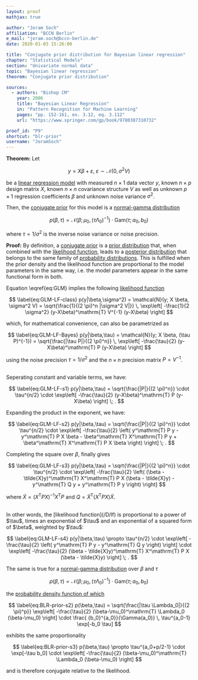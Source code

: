 ```yaml
---
layout: proof
mathjax: true

author: "Joram Soch"
affiliation: "BCCN Berlin"
e_mail: "joram.soch@bccn-berlin.de"
date: 2020-01-03 15:26:00

title: "Conjugate prior distribution for Bayesian linear regression"
chapter: "Statistical Models"
section: "Univariate normal data"
topic: "Bayesian linear regression"
theorem: "Conjugate prior distribution"

sources:
  - authors: "Bishop CM"
    year: 2006
    title: "Bayesian Linear Regression"
    in: "Pattern Recognition for Machine Learning"
    pages: "pp. 152-161, ex. 3.12, eq. 3.112"
    url: "https://www.springer.com/gp/book/9780387310732"

proof_id: "P9"
shortcut: "blr-prior"
username: "JoramSoch"
---
```



**Theorem:** Let

$$ \label{eq:GLM}
y = X \beta + \varepsilon, \; \varepsilon \sim \mathcal{N}(0, \sigma^2 V)
$$

be a [linear regression model](/D/mlr) with measured $n \times 1$ data vector $y$, known $n \times p$ design matrix $X$, known $n \times n$ covariance structure $V$ as well as unknown $p \times 1$ regression coefficients $\beta$ and unknown noise variance $\sigma^2$.

Then, the [conjugate prior](/D/prior-conj) for this model is a [normal-gamma distribution](/D/ng)

$$ \label{eq:GLM-NG-prior}
p(\beta,\tau) = \mathcal{N}(\beta; \mu_0, (\tau \Lambda_0)^{-1}) \cdot \mathrm{Gam}(\tau; a_0, b_0)
$$

where $\tau = 1/\sigma^2$ is the inverse noise variance or noise precision.


**Proof:** By definition, a [conjugate prior](/D/prior-conj) is a [prior distribution](/D/prior) that, when combined with the [likelihood function](/D/lf), leads to a [posterior distribution](/D/post) that belongs to the same family of [probability distributions](/D/dist). This is fulfilled when the prior density and the likelihood function are proportional to the model parameters in the same way, i.e. the model parameters appear in the same functional form in both.

Equation \eqref{eq:GLM} implies the following [likelihood function](/D/lf)

$$ \label{eq:GLM-LF-class}
p(y|\beta,\sigma^2) = \mathcal{N}(y; X \beta, \sigma^2 V) = \sqrt{\frac{1}{(2 \pi)^n |\sigma^2 V|}} \, \exp\left[ -\frac{1}{2 \sigma^2} (y-X\beta)^\mathrm{T} V^{-1} (y-X\beta) \right]
$$

which, for mathematical convenience, can also be parametrized as

$$ \label{eq:GLM-LF-Bayes}
p(y|\beta,\tau) = \mathcal{N}(y; X \beta, (\tau P)^{-1}) = \sqrt{\frac{|\tau P|}{(2 \pi)^n}} \, \exp\left[ -\frac{\tau}{2} (y-X\beta)^\mathrm{T} P (y-X\beta) \right]
$$

using the noise precision $\tau = 1/\sigma^2$ and the $n \times n$ precision matrix $P = V^{-1}$.

<br>
Seperating constant and variable terms, we have:

$$ \label{eq:GLM-LF-s1}
p(y|\beta,\tau) = \sqrt{\frac{|P|}{(2 \pi)^n}} \cdot \tau^{n/2} \cdot \exp\left[ -\frac{\tau}{2} (y-X\beta)^\mathrm{T} P (y-X\beta) \right] \; .
$$

Expanding the product in the exponent, we have:

$$ \label{eq:GLM-LF-s2}
p(y|\beta,\tau) = \sqrt{\frac{|P|}{(2 \pi)^n}} \cdot \tau^{n/2} \cdot \exp\left[ -\frac{\tau}{2} \left( y^\mathrm{T} P y - y^\mathrm{T} P X \beta - \beta^\mathrm{T} X^\mathrm{T} P y + \beta^\mathrm{T} X^\mathrm{T} P X \beta \right) \right] \; .
$$

Completing the square over $\beta$, finally gives

$$ \label{eq:GLM-LF-s3}
p(y|\beta,\tau) = \sqrt{\frac{|P|}{(2 \pi)^n}} \cdot \tau^{n/2} \cdot \exp\left[ -\frac{\tau}{2} \left( (\beta - \tilde{X}y)^\mathrm{T} X^\mathrm{T} P X (\beta - \tilde{X}y) - y^\mathrm{T} Q y + y^\mathrm{T} P y \right) \right]
$$

where $\tilde{X} = \left( X^\mathrm{T} P X \right)^{-1} X^\mathrm{T} P$ and $Q = \tilde{X}^\mathrm{T} \left( X^\mathrm{T} P X \right) \tilde{X}$.

<br>
In other words, the [likelihood function](/D/lf) is proportional to a power of $\tau$, times an exponential of $\tau$ and an exponential of a squared form of $\beta$, weighted by $\tau$:

$$ \label{eq:GLM-LF-s4}
p(y|\beta,\tau) \propto \tau^{n/2} \cdot \exp\left[ -\frac{\tau}{2} \left( y^\mathrm{T} P y - y^\mathrm{T} Q y \right) \right] \cdot \exp\left[ -\frac{\tau}{2} (\beta - \tilde{X}y)^\mathrm{T} X^\mathrm{T} P X (\beta - \tilde{X}y) \right] \; .
$$

The same is true for a [normal-gamma distribution](/D/ng) over $\beta$ and $\tau$

$$ \label{eq:BLR-prior-s1}
p(\beta,\tau) = \mathcal{N}(\beta; \mu_0, (\tau \Lambda_0)^{-1}) \cdot \mathrm{Gam}(\tau; a_0, b_0)
$$

the [probability density function of which](/P/ng-pdf)

$$ \label{eq:BLR-prior-s2}
p(\beta,\tau) = \sqrt{\frac{|\tau \Lambda_0|}{(2 \pi)^p}} \exp\left[ -\frac{\tau}{2} (\beta-\mu_0)^\mathrm{T} \Lambda_0 (\beta-\mu_0) \right] \cdot \frac{ {b_0}^{a_0}}{\Gamma(a_0)} \, \tau^{a_0-1} \exp[-b_0 \tau]
$$

exhibits the same proportionality

$$ \label{eq:BLR-prior-s3}
p(\beta,\tau) \propto \tau^{a_0+p/2-1} \cdot \exp[-\tau b_0] \cdot \exp\left[ -\frac{\tau}{2} (\beta-\mu_0)^\mathrm{T} \Lambda_0 (\beta-\mu_0) \right]
$$

and is therefore conjugate relative to the likelihood.